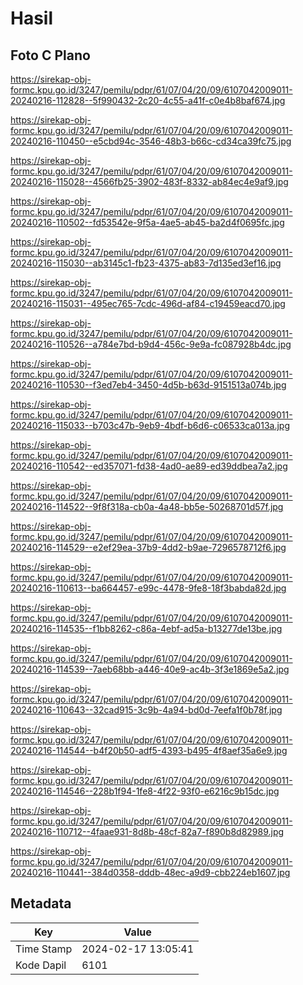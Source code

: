# Hasil

## Foto C Plano

https://sirekap-obj-formc.kpu.go.id/3247/pemilu/pdpr/61/07/04/20/09/6107042009011-20240216-112828--5f990432-2c20-4c55-a41f-c0e4b8baf674.jpg

https://sirekap-obj-formc.kpu.go.id/3247/pemilu/pdpr/61/07/04/20/09/6107042009011-20240216-110450--e5cbd94c-3546-48b3-b66c-cd34ca39fc75.jpg

https://sirekap-obj-formc.kpu.go.id/3247/pemilu/pdpr/61/07/04/20/09/6107042009011-20240216-115028--4566fb25-3902-483f-8332-ab84ec4e9af9.jpg

https://sirekap-obj-formc.kpu.go.id/3247/pemilu/pdpr/61/07/04/20/09/6107042009011-20240216-110502--fd53542e-9f5a-4ae5-ab45-ba2d4f0695fc.jpg

https://sirekap-obj-formc.kpu.go.id/3247/pemilu/pdpr/61/07/04/20/09/6107042009011-20240216-115030--ab3145c1-fb23-4375-ab83-7d135ed3ef16.jpg

https://sirekap-obj-formc.kpu.go.id/3247/pemilu/pdpr/61/07/04/20/09/6107042009011-20240216-115031--495ec765-7cdc-496d-af84-c19459eacd70.jpg

https://sirekap-obj-formc.kpu.go.id/3247/pemilu/pdpr/61/07/04/20/09/6107042009011-20240216-110526--a784e7bd-b9d4-456c-9e9a-fc087928b4dc.jpg

https://sirekap-obj-formc.kpu.go.id/3247/pemilu/pdpr/61/07/04/20/09/6107042009011-20240216-110530--f3ed7eb4-3450-4d5b-b63d-9151513a074b.jpg

https://sirekap-obj-formc.kpu.go.id/3247/pemilu/pdpr/61/07/04/20/09/6107042009011-20240216-115033--b703c47b-9eb9-4bdf-b6d6-c06533ca013a.jpg

https://sirekap-obj-formc.kpu.go.id/3247/pemilu/pdpr/61/07/04/20/09/6107042009011-20240216-110542--ed357071-fd38-4ad0-ae89-ed39ddbea7a2.jpg

https://sirekap-obj-formc.kpu.go.id/3247/pemilu/pdpr/61/07/04/20/09/6107042009011-20240216-114522--9f8f318a-cb0a-4a48-bb5e-50268701d57f.jpg

https://sirekap-obj-formc.kpu.go.id/3247/pemilu/pdpr/61/07/04/20/09/6107042009011-20240216-114529--e2ef29ea-37b9-4dd2-b9ae-7296578712f6.jpg

https://sirekap-obj-formc.kpu.go.id/3247/pemilu/pdpr/61/07/04/20/09/6107042009011-20240216-110613--ba664457-e99c-4478-9fe8-18f3babda82d.jpg

https://sirekap-obj-formc.kpu.go.id/3247/pemilu/pdpr/61/07/04/20/09/6107042009011-20240216-114535--f1bb8262-c86a-4ebf-ad5a-b13277de13be.jpg

https://sirekap-obj-formc.kpu.go.id/3247/pemilu/pdpr/61/07/04/20/09/6107042009011-20240216-114539--7aeb68bb-a446-40e9-ac4b-3f3e1869e5a2.jpg

https://sirekap-obj-formc.kpu.go.id/3247/pemilu/pdpr/61/07/04/20/09/6107042009011-20240216-110643--32cad915-3c9b-4a94-bd0d-7eefa1f0b78f.jpg

https://sirekap-obj-formc.kpu.go.id/3247/pemilu/pdpr/61/07/04/20/09/6107042009011-20240216-114544--b4f20b50-adf5-4393-b495-4f8aef35a6e9.jpg

https://sirekap-obj-formc.kpu.go.id/3247/pemilu/pdpr/61/07/04/20/09/6107042009011-20240216-114546--228b1f94-1fe8-4f22-93f0-e6216c9b15dc.jpg

https://sirekap-obj-formc.kpu.go.id/3247/pemilu/pdpr/61/07/04/20/09/6107042009011-20240216-110712--4faae931-8d8b-48cf-82a7-f890b8d82989.jpg

https://sirekap-obj-formc.kpu.go.id/3247/pemilu/pdpr/61/07/04/20/09/6107042009011-20240216-110441--384d0358-dddb-48ec-a9d9-cbb224eb1607.jpg


## Metadata

| Key        | Value               |
| ---------- | ------------------- |
| Time Stamp | 2024-02-17 13:05:41 |
| Kode Dapil | 6101                |



